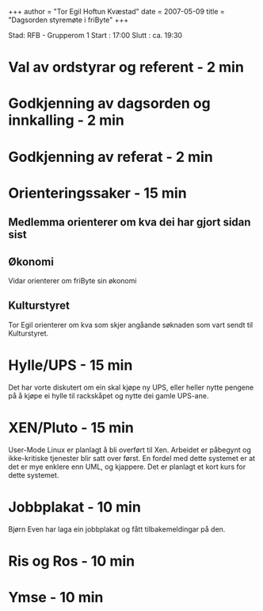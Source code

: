 +++
author = "Tor Egil Hoftun Kvæstad"
date = 2007-05-09
title = "Dagsorden styremøte i friByte"
+++

Stad: RFB - Grupperom 1 Start : 17:00 Slutt : ca. 19:30

# Val av ordstyrar og referent - 2 min

# Godkjenning av dagsorden og innkalling - 2 min

# Godkjenning av referat - 2 min

# Orienteringssaker - 15 min

## Medlemma orienterer om kva dei har gjort sidan sist

## Økonomi

Vidar orienterer om friByte sin økonomi

## Kulturstyret

Tor Egil orienterer om kva som skjer angåande søknaden som vart sendt
til Kulturstyret.

# Hylle/UPS - 15 min

Det har vorte diskutert om ein skal kjøpe ny UPS, eller heller nytte
pengene på å kjøpe ei hylle til rackskåpet og nytte dei gamle UPS-ane.

# XEN/Pluto - 15 min

User-Mode Linux er planlagt å bli overført til Xen. Arbeidet er påbegynt
og ikke-kritiske tjenester blir satt over først. En fordel med dette
systemet er at det er mye enklere enn UML, og kjappere. Det er planlagt
et kort kurs for dette systemet.

# Jobbplakat - 10 min

Bjørn Even har laga ein jobbplakat og fått tilbakemeldingar på den.

# Ris og Ros - 10 min

# Ymse - 10 min
